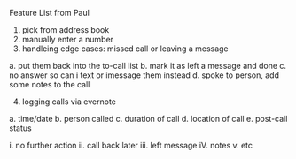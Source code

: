 Feature List from Paul

1. pick from address book
2. manually enter a number
3. handleing edge cases: missed call or leaving a message 

a. put them back into the to-call list
b. mark it as left a message and done
c. no answer so can i text or imessage them instead
d. spoke to person, add some notes to the call

4. logging calls via evernote

a. time/date
b. person called
c. duration of call
d. location of call
e. post-call status 

i. no further action 
ii. call back later
iii. left message
iV. notes
v. etc